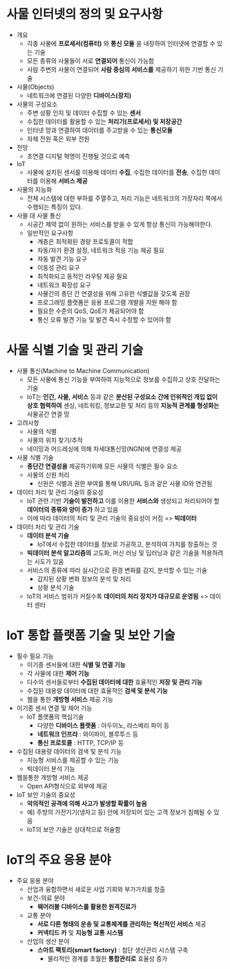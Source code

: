 # 사물 인터넷의 정의 및 요구사항
- 개요
    - 각종 사물에 __프로세서(컴퓨터)__ 와 __통신 모듈__ 을 내장하여 인터넷에 연결할 수 있는 기술
    - 모든 종류의 사물들이 서로 __연결되어__ 통신이 가능함
    - 사람 주변의 사물이 연결되어 __사람 중심의 서비스를__ 제공하기 위한 기반 통신 기술
- 사물(Objects)
    - 네트워크에 연결된 다양한 __디바이스(장치)__
- 사물의 구성요소
    - 주변 상황 인지 및 데이터 수집할 수 있는 __센서__
    - 수집한 데이터를 활용할 수 있는 __처리기(프로세서) 및 저장공간__
    - 인터넷 망과 연결하여 데이터를 주고받을 수 있는 __통신모듈__
    - 자체 전원 혹은 외부 전원
- 전망
    - 초연결 디지털 혁명이 진행될 것으로 예측 
- IoT
    - 사물에 설치된 센서를 이용해 데이터 __수집__, 수집한 데이터를 __전송__, 수집한 데이터를 이용해 __서비스 제공__
- 사물의 지능화
    - 전체 시스템에 대한 부하를 주열주고, 처리 기능은 네트워크의 가장자리 쪽에서 수행되는 특징이 있다.
- 사물 대 사물 통신
    - 시공간 제약 없이 원하는 서비스를 받을 수 있게 항상 통신이 가능해야한다.
    - 일반적인 요구사항
        - 계층은 최적화된 경량 프로토콜이 적합
        - 자동/자가 환경 설정, 네트워크 적응 기능 제공 필요
        - 자동 발견 기능 요구
        - 이동성 관리 요구
        - 최적화되고 동적인 라우팅 제공 필요
        - 네트워크 확장성 요구
        - 사물간의 종단 간 연결성을 위해 고유한 식별값을 갖도록 권장
        - 프로그래밍 플랫폼은 응용 프로그램 개발을 지원 해야 함
        - 필요한 수준의 QoS, QoE가 제공되어야 함
        - 통신 오류 발견 기능 및 발견 즉시 수정할 수 있어야 함

# 사물 식별 기술 및 관리 기술
- 사물 통신(Machine to Machine Communication)
    - 모든 사물에 통신 기능을 부여하여 지능적으로 정보를 수집하고 상호 전달하는 기술
    - IoT는 __인간, 사물, 서비스__ 등과 같은 __분산된 구성요소 간에 인위적인 개입 없이 상호 협력하여__ 센싱, 네트워킹, 정보교환 및 처리 등의 __지능적 관계를 형성화는__ 사물공간 연결 망
- 고려사항
    - 사물의 식별
    - 사물의 위치 찾기/추적
    - 네이밍과 어드레싱에 의해 차세대통신망(NGN)에 연결성 제공
- 사물 식별 기술
    - __종단간 연결성을__ 제공하기위해 모든 사물의 식별은 필수 요소
    - 사물의 신원 처리 
        - 신원은 식별과 권한 부여를 통해 URI/URL 등과 같은 사물 ID와 연관됨
- 데이터 처리 및 관리 기술의 중요성
    - IoT 관련 기반 __기술이 발전하고__ 이를 이용한 __서비스와__ 생성되고 처리되어야 할 __데이터의 종류와 양이 증가__ 하고 있음
    - 이에 따라 데이터의 처리 및 관리 기술의 중요성이 커짐 => __빅데이터__
- 데이터 처리 및 관리 기술
    - __데이터 분석 기술__
        - IoT에서 수집한 데이터를 정보로 가공하고, 분석하여 가치를 창출하는 것
    - __빅데이터 분석 알고리즘의__ 고도화, 머신 러닝 및 딥러닝과 같은 기술을 적용하려는 시도가 있음
    - 서비스의 종류에 따라 실시간으로 환경 변화를 감지, 분석할 수 있는 기술
        - 감지된 상황 변화 정보의 분석 및 처리
        - 상황 분석 기술
    - IoT의 서비스 범위가 커질수록 __데이터의 처리 장치가 대규모로 운영됨__ => 데이터 센터

# IoT 통합 플랫폼 기술 및 보안 기술
- 필수 필요 기능
    - 이기종 센서들에 대한 __식별 및 연결 기능__
    - 각 사물에 대한 __제어 기능__
    - 다수의 센서들로부터 __수집된 데이터에 대한__ 효율적인 __저장 및 관리 기능__
    - 수집된 대용량 데이터에 대한 효율적인 __검색 및 분석 기능__
    - 웹을 통한 __개방형 서비스__ 제공 기능
- 이기종 센서 연결 및 제어 기능
    - IoT 플랫폼의 핵심기술
        - 다양한 __디바이스 플랫폼__ : 아두이노, 라스베리 파이 등
        - __네트워크 인프라__ : 와이파이, 블루투스 등
        - __통신 프로토콜__ : HTTP, TCP/IP 등
- 수집된 대용량 데이터의 검색 및 분석 기능
    - 지능형 서비스를 제공할 수 있는 기능
    - 빅데이터 분석 기능
- 웹을통한 개방형 서비스 제공
    - Open API형식으로 외부에 제공
- IoT 보안 기술의 중요성
    - __악의적인 공격에 의해 사고가 발생할 확률이 높음__
    - 예) 주방의 가전기기(냉자고 등) 안에 저장되어 있는 고객 정보가 침해될 수 있음
    - IoT의 보안 기술은 상대적으로 허술함

# IoT의 주요 응용 분야
- 주요 응용 분야
    - 산업과 융합하면서 새로운 사업 기회와 부가가치를 창출
    - 보건-의료 분야
        - __웨어러블 디바이스를 활용한 원격진료가__ 
    - 교통 분야
        - __서로 다른 형태의 운송 및 교통체계를 관리하는 혁신적인 서비스__ 제공
        - __커넥티드 카__ 및 __지능형 교통 시스템__
    - 산업의 생산 분야
        - __스마트 팩토리(smart factory)__ : 첨단 생산관리 시스템 구축
            - 물리적인 경계를 초월한 __통합관리로__ 효율성 증가